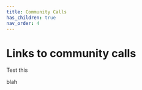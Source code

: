```yaml
---
title: Community Calls
has_children: true
nav_order: 4
---
```


# Links to community calls

Test this


blah
